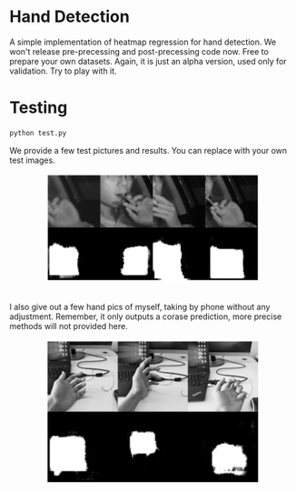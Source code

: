 # Hand Detection

A simple implementation of heatmap regression for hand detection. We won't release pre-precessing and post-precessing code now. Free to prepare your own datasets. Again, it is just an alpha version, used only for validation. Try to play with it.

# Testing
```bash
python test.py 
```

We provide a few test pictures and results. You can replace with your own test images.

<div align="center">
  <img src="https://github.com/haofanwang/mxnet-Hand-Detection/blob/master/example.jpg" width="380"><br><br>
</div>

I also give out a few hand pics of myself, taking by phone without any adjustment. Remember, it only outputs a corase prediction, more precise methods will not provided here.

<div align="center">
  <img src="https://github.com/haofanwang/mxnet-Hand-Detection/blob/master/example1.jpg" width="380"><br><br>
</div>
